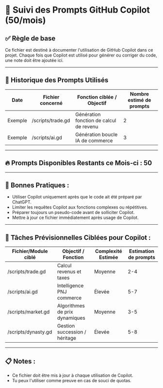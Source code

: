 # 🤖 Suivi des Prompts GitHub Copilot (50/mois)

## ✅ Règle de base
Ce fichier est destiné à documenter l'utilisation de GitHub Copilot dans ce projet.
Chaque fois que Copilot est utilisé pour générer ou corriger du code, une note doit être ajoutée ici.

---

## 📆 Historique des Prompts Utilisés

| Date       | Fichier concerné      | Fonction ciblée / Objectif         | Nombre estimé de prompts |
|------------|-----------------------|-----------------------------------|--------------------------|
| Exemple    | /scripts/trade.gd     | Génération fonction de calcul de revenu | 2                        |
| Exemple    | /scripts/ai.gd        | Génération boucle IA de commerce   | 3                        |

---

## 🔥 Prompts Disponibles Restants ce Mois-ci : **50**

---

## 📝 Bonnes Pratiques :
- Utiliser Copilot uniquement après que le code ait été préparé par ChatGPT.
- Limiter les requêtes Copilot aux fonctions complexes ou répétitives.
- Préparer toujours un pseudo-code avant de solliciter Copilot.
- Mettre à jour ce fichier immédiatement après usage de Copilot.

---

## 🎯 Tâches Prévisionnelles Ciblées pour Copilot :
| Fichier/Module ciblé  | Objectif / Fonction | Complexité Estimée | Estimation de prompts |
|-----------------------|---------------------|--------------------|-----------------------|
| /scripts/trade.gd     | Calcul revenus et taxes | Moyenne           | 2-4                   |
| /scripts/ai.gd        | Intelligence PNJ commerce | Élevée          | 5-7                   |
| /scripts/market.gd    | Algorithmes de prix dynamiques | Moyenne      | 3-5                   |
| /scripts/dynasty.gd   | Gestion succession / héritage | Élevée        | 5-8                   |

---

## 📋 Notes :
- Ce fichier doit être mis à jour à chaque utilisation de Copilot.
- Tu peux l'utiliser comme preuve en cas de souci de quotas.
